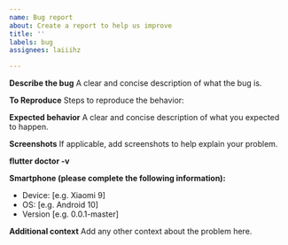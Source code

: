 ```yaml
---
name: Bug report
about: Create a report to help us improve
title: ''
labels: bug
assignees: laiiihz

---
```


**Describe the bug**
A clear and concise description of what the bug is.

**To Reproduce**
Steps to reproduce the behavior:

**Expected behavior**
A clear and concise description of what you expected to happen.

**Screenshots**
If applicable, add screenshots to help explain your problem.

**flutter doctor -v**

**Smartphone (please complete the following information):**
 - Device: [e.g. Xiaomi 9]
 - OS: [e.g. Android 10]
 - Version [e.g. 0.0.1-master]

**Additional context**
Add any other context about the problem here.
